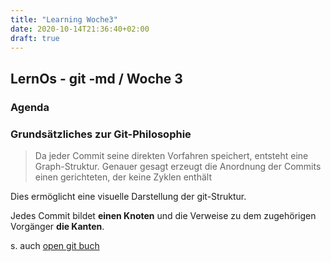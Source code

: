 ```yaml
---
title: "Learning Woche3"
date: 2020-10-14T21:36:40+02:00
draft: true
---
```


## LernOs - git -md / Woche 3
### Agenda

### Grundsätzliches zur Git-Philosophie

>Da jeder Commit seine direkten Vorfahren speichert, entsteht eine Graph-Struktur. Genauer gesagt erzeugt die Anordnung der Commits einen gerichteten, der keine Zyklen enthält

Dies ermöglicht eine visuelle Darstellung der git-Struktur.

Jedes Commit bildet **einen Knoten** und die Verweise zu dem zugehörigen Vorgänger **die Kanten**.

s. auch [open git buch](http://gitbu.ch/index.html)
